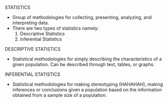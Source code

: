STATISTICS
- Group of methodologies for collecting, presenting, analyzing, and interpreting data.
- There are two types of statistics namely:
    1. Descriptive Statistics
    2. Inferential Statistics

DESCRIPTIVE STATISTICS
- Statistical methodologies for simply describing the characteristics of a given population. Can be described through text, tables, or graphs.

INFERENTIAL STATISTICS
- Statistical methodologies for making stereotyping (HAHAHAH), making inferences or conclusions given a population based on the information obtained from a sample size of a population.
